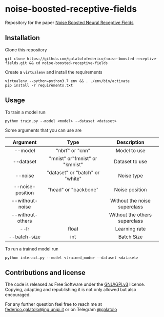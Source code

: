 # noise-boosted-receptive-fields

Repository for the paper [Noise Boosted Neural Receptive Fields]()


## Installation

Clone this repository

```
git clone https://github.com/galatolofederico/noise-boosted-receptive-fields.git && cd noise-boosted-receptive-fields
```

Create a `virtualenv` and install the requirements

```
virtualenv --python=python3.7 env && . ./env/bin/activate
pip install -r requirements.txt
```

## Usage

To train a model run

```
python train.py --model <model> --dataset <dataset>
```

Some arguments that you can use are

|     Argument     |               Type              |          Description          |
|:----------------:|:-------------------------------:|:-----------------------------:|
|      --model     |         "nbrf" or "cnn"         |          Model to use         |
|     --dataset    |  "mnist" or"fmnist" or "kmnist" |         Dataset to use        |
|      --noise     | "dataset" or "batch" or "white" |           Noise type          |
| --noise-position |       "head" or "backbone"      |         Noise position        |
|  --without-noise |                                 |  Without the noise superclass |
| --without-others |                                 | Without the others superclass |
|       --lr       |              float              |         Learning rate         |
|   --batch-size   |               int               |           Batch Size          |


To run a trained model run

```
python interact.py --model <trained_mode> --dataset <dataset>
```


## Contributions and license

The code is released as Free Software under the [GNU/GPLv3](https://choosealicense.com/licenses/gpl-3.0/) license. Copying, adapting and republishing it is not only allowed but also encouraged. 

For any further question feel free to reach me at  [federico.galatolo@ing.unipi.it](mailto:federico.galatolo@ing.unipi.it) or on Telegram  [@galatolo](https://t.me/galatolo)